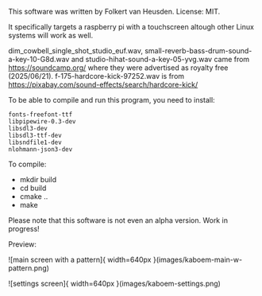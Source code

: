 This software was written by Folkert van Heusden. License: MIT.

It specifically targets a raspberry pi with a touchscreen altough other Linux systems will work as well.

dim_cowbell_single_shot_studio_euf.wav, small-reverb-bass-drum-sound-a-key-10-G8d.wav and studio-hihat-sound-a-key-05-yvg.wav came from https://soundcamp.org/ where they were advertised as royalty free (2025/06/21). f-175-hardcore-kick-97252.wav is from https://pixabay.com/sound-effects/search/hardcore-kick/


To be able to compile and run this program, you need to install:

    fonts-freefont-ttf
    libpipewire-0.3-dev
    libsdl3-dev
    libsdl3-ttf-dev
    libsndfile1-dev
    nlohmann-json3-dev

To compile:
* mkdir build
* cd build
* cmake ..
* make

Please note that this software is not even an alpha version. Work in progress!

Preview:

![main screen with a pattern]{ width=640px }(images/kaboem-main-w-pattern.png)

![settings screen]{ width=640px }(images/kaboem-settings.png)
